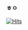 ### ㅎㅇ

<!--
**JeongTaehwan/JeongTaehwan** is a ✨ _special_ ✨ repository because its `README.md` (this file) appears on your GitHub profile.

Here are some ideas to get you started:

- 🔭 I’m currently working on ...
- 🌱 I’m currently learning ...
- 👯 I’m looking to collaborate on ...
- 🤔 I’m looking for help with ...
- 💬 Ask me about ...
- 📫 How to reach me: ...
- 😄 Pronouns: ...
- ⚡ Fun fact: ...
-->

[![Hits](https://hits.seeyoufarm.com/api/count/incr/badge.svg?url=https%3A%2F%2Fgithub.com%2FJeongTaehwan%2Fhit-counter&count_bg=%230F019C&title_bg=%23FFFFFF&icon=css3.svg&icon_color=%231C00C2&title=hits&edge_flat=false)](https://hits.seeyoufarm.com)
